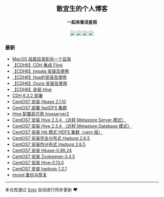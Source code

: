 <h2 align="center">
散宜生的个人博客
</h2>

<h4 align="center">一起来看流星雨</h4>
<p align="center"><a title="散宜生的个人博客" target="_blank" href="https://github.com/TOT-JIN/solo-blog"><img src="https://img.shields.io/github/last-commit/TOT-JIN/solo-blog.svg?style=flat-square&color=FF9900"></a>
<a title="GitHub repo size in bytes" target="_blank" href="https://github.com/TOT-JIN/solo-blog"><img src="https://img.shields.io/github/repo-size/TOT-JIN/solo-blog.svg?style=flat-square"></a>
<a title="Solo Version" target="_blank" href="https://github.com/88250/solo/releases"><img src="https://img.shields.io/badge/solo-4.3.1-f1e05a.svg?style=flat-square&color=blueviolet"></a>
<a title="Hits" target="_blank" href="https://github.com/88250/hits"><img src="https://hits.b3log.org/TOT-JIN/solo-blog.svg"></a></p>

### 最新

* [MacOS 挂载目录到另一个目录](https://17kblog.com/articles/2020/12/22/1608608227214.html)
* [【CDH6】CDH 集成 Flink](https://17kblog.com/articles/2020/12/20/1608474708314.html)
* [【CDH6】Impala 安装及使用](https://17kblog.com/articles/2020/12/20/1608474516996.html)
* [【CDH6】Hue的安装及使用](https://17kblog.com/articles/2020/12/20/1608474110157.html)
* [【CDH6】Oozie 安装及使用](https://17kblog.com/articles/2020/12/20/1608473139222.html)
* [【CDH6】安装 Hive](https://17kblog.com/articles/2020/12/20/1608472427089.html)
* [CDH 6.3.2 部署](https://17kblog.com/articles/2020/12/18/1608271781807.html)
* [CentOS7 安装 Hbase 2.1.10](https://17kblog.com/articles/2020/06/04/1591274902592.html)
* [CentOS7 部署 fastDFS 集群](https://17kblog.com/articles/2019/12/18/1576681865733.html)
* [Hive 配置高可用 hiveserver2](https://17kblog.com/articles/2019/11/28/1574954229733.html)
* [CentOS7 安装 Hive 2.3.4 （远程 Metastore Server 模式）](https://17kblog.com/articles/2019/06/10/1560157654923.html)
* [CentOS7 安装 Hive 2.3.4 （远程 Metastore Database 模式）](https://17kblog.com/articles/2019/06/09/1560078073733.html)
* [CentOS7 安装 HA 模式 HDFS 集群（yarn 版）](https://17kblog.com/articles/2019/05/19/1558230815733.html)
* [CentOS7 安装完全分布式 Hadoop 2.6.5](https://17kblog.com/articles/2019/05/18/1558141785733.html)
* [CentOS7 安装伪分布式 Hadoop 2.6.5](https://17kblog.com/articles/2019/05/17/1558055385791.html)
* [CentOS7 安装 Hbase-0.98.24](https://17kblog.com/articles/2018/10/06/1538790815733.html)
* [CentOS7 安装 Zookeeper-3.4.5](https://17kblog.com/articles/2018/10/05/1538704415733.html)
* [CentOS7 安装 Hive-0.13.0](https://17kblog.com/articles/2018/10/04/1538618015733.html)
* [CentOS7 安装 hadoop-1.2.1](https://17kblog.com/articles/2018/10/03/1538531615733.html)
* [mysql 备份与恢复](https://17kblog.com/articles/2018/09/11/1536640992812.html)



---

本仓库通过 [Solo](https://github.com/88250/solo) 自动进行同步更新 ❤️ 